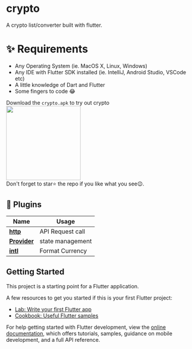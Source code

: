 # crypto


A crypto list/converter built with flutter.



# ✨ Requirements
- Any Operating System (ie. MacOS X, Linux, Windows)
- Any IDE with Flutter SDK installed (ie. IntelliJ, Android Studio, VSCode etc)
- A little knowledge of Dart and Flutter
- Some fingers to code 😂

Download the `crypto.apk` to try out crypto
<br>
<a href="https://bit.ly/myapklink_crypto"><img src="https://playerzon.com/asset/download.png" width="200"></img></a>
<br>
Don't forget to star⭐ the repo if you like what you see😉.

## 🔌 Plugins
| Name | Usage |
|------|-------|
|[**http**](https://pub.dev/packages/http)| API Request call|
|[**Provider**](https://pub.dev/packages/provider)| state management|
|[**intl**](https://pub.dev/packages/intl)| Format Currency|

## Getting Started

This project is a starting point for a Flutter application.

A few resources to get you started if this is your first Flutter project:

- [Lab: Write your first Flutter app](https://docs.flutter.dev/get-started/codelab)
- [Cookbook: Useful Flutter samples](https://docs.flutter.dev/cookbook)

For help getting started with Flutter development, view the
[online documentation](https://docs.flutter.dev/), which offers tutorials,
samples, guidance on mobile development, and a full API reference.
